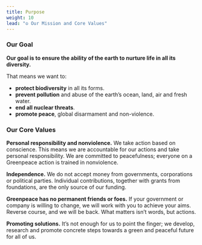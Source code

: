 ```yaml
---
title: Purpose
weight: 10
lead: "☮️ Our Mission and Core Values"
---
```


### Our Goal

**Our goal is to ensure the ability of the earth to nurture life in all its diversity.**

That means we want to:
- **protect biodiversity** in all its forms.
- **prevent pollution** and abuse of the earth’s ocean, land, air and fresh water.
- **end all nuclear threats**.
- **promote peace**, global disarmament and non-violence.

### Our Core Values

**Personal responsibility and nonviolence.** We take action based on conscience. This means we are accountable for our actions and take personal responsibility. We are committed to peacefulness; everyone on a Greenpeace action is trained in nonviolence.

**Independence.** We do not accept money from governments, corporations or political parties. Individual contributions, together with grants from foundations, are the only source of our funding.

**Greenpeace has no permanent friends or foes.** If your government or company is willing to change, we will work with you to achieve your aims. Reverse course, and we will be back. What matters isn’t words, but actions.

**Promoting solutions.** It’s not enough for us to point the finger; we develop, research and promote concrete steps towards a green and peaceful future for all of us.
